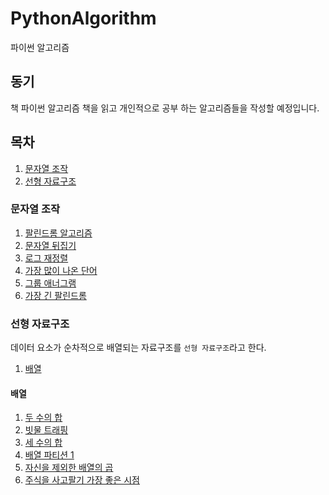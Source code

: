# PythonAlgorithm
파이썬 알고리즘

## 동기
책 파이썬 알고리즘 책을 읽고
개인적으로 공부 하는 알고리즘들을 작성할 예정입니다.

## 목차
1. [문자열 조작](#문자열-조작)
2. [선형 자료구조](#선형-자료구조)

### 문자열 조작
1. [팔린드롬 알고리즘](./String/01.Palindrome/isPalindrome.py)
2. [문자열 뒤집기](./String/02.ReverseString/ReverseString.py)
3. [로그 재정렬](./String/03.reorderLog/reorderLog.py)
4. [가장 많이 나온 단어](./String/04.mostCommonWord/mostCommonWord.py)
5. [그룹 애너그램](./String/05.groupAnagrams/groupAnagrams.py)
6. [가장 긴 팔린드롬](./String/06.longestPalindrome/longestPalindrome.py)

### 선형 자료구조
데이터 요소가 순차적으로 배열되는 자료구조를 `선형 자료구조`라고 한다.

1. [배열](#배열)

#### 배열
1. [두 수의 합](./Array/07.twoSum/twoSum.py)
2. [빗물 트래핑](./Array/08.trap/trap.py)
3. [세 수의 합](./Array/09.threeSum/threeSum.py)
4. [배열 파티션 1](./Array/10.arrayPairSum/arrayPairSum.py)
5. [자신을 제외한 배열의 곱](./Array/11.productExceptSelf/productExceptSelf.py)
6. [주식을 사고팔기 가장 좋은 시점](./Array/12.maxProfit/maxProfit.py)
